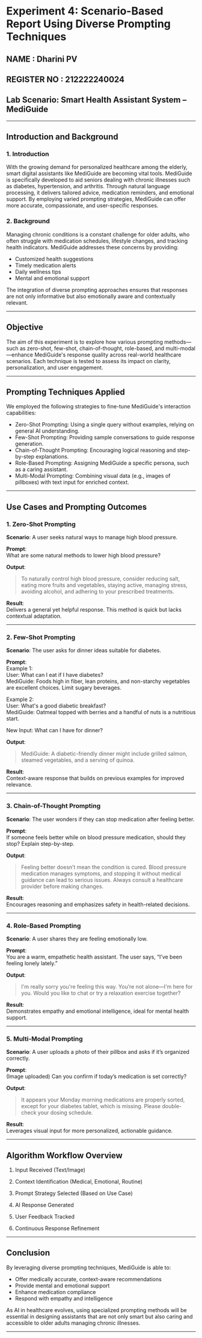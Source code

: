 # Experiment 4: Scenario-Based Report Using Diverse Prompting Techniques

## NAME : Dharini PV
## REGISTER NO : 212222240024
## Lab Scenario: Smart Health Assistant System – MediGuide

---

## Introduction and Background

### 1. Introduction

With the growing demand for personalized healthcare among the elderly, smart digital assistants like MediGuide are becoming vital tools. MediGuide is specifically developed to aid seniors dealing with chronic illnesses such as diabetes, hypertension, and arthritis. Through natural language processing, it delivers tailored advice, medication reminders, and emotional support. By employing varied prompting strategies, MediGuide can offer more accurate, compassionate, and user-specific responses.

### 2. Background

Managing chronic conditions is a constant challenge for older adults, who often struggle with medication schedules, lifestyle changes, and tracking health indicators. MediGuide addresses these concerns by providing:
- Customized health suggestions  
- Timely medication alerts  
- Daily wellness tips  
- Mental and emotional support  

The integration of diverse prompting approaches ensures that responses are not only informative but also emotionally aware and contextually relevant.

---

## Objective

The aim of this experiment is to explore how various prompting methods—such as zero-shot, few-shot, chain-of-thought, role-based, and multi-modal—enhance MediGuide's response quality across real-world healthcare scenarios. Each technique is tested to assess its impact on clarity, personalization, and user engagement.

---

## Prompting Techniques Applied

We employed the following strategies to fine-tune MediGuide's interaction capabilities:

- Zero-Shot Prompting: Using a single query without examples, relying on general AI understanding.
- Few-Shot Prompting: Providing sample conversations to guide response generation.
- Chain-of-Thought Prompting: Encouraging logical reasoning and step-by-step explanations.
- Role-Based Prompting: Assigning MediGuide a specific persona, such as a caring assistant.
- Multi-Modal Prompting: Combining visual data (e.g., images of pillboxes) with text input for enriched context.

---

## Use Cases and Prompting Outcomes

### 1. Zero-Shot Prompting

**Scenario**: A user seeks natural ways to manage high blood pressure.

**Prompt**:  
What are some natural methods to lower high blood pressure?  

**Output**:
> To naturally control high blood pressure, consider reducing salt, eating more fruits and vegetables, staying active, managing stress, avoiding alcohol, and adhering to your prescribed treatments.

**Result**:  
Delivers a general yet helpful response. This method is quick but lacks contextual adaptation.

---

### 2. Few-Shot Prompting

**Scenario**: The user asks for dinner ideas suitable for diabetes.

**Prompt**:  
Example 1:  
User: What can I eat if I have diabetes?  
MediGuide: Foods high in fiber, lean proteins, and non-starchy vegetables are excellent choices. Limit sugary beverages.  

Example 2:  
User: What's a good diabetic breakfast?  
MediGuide: Oatmeal topped with berries and a handful of nuts is a nutritious start.  

New Input: What can I have for dinner?  

**Output**:
> MediGuide: A diabetic-friendly dinner might include grilled salmon, steamed vegetables, and a serving of quinoa.

**Result**:  
Context-aware response that builds on previous examples for improved relevance.

---

### 3. Chain-of-Thought Prompting

**Scenario**: The user wonders if they can stop medication after feeling better.

**Prompt**:  
If someone feels better while on blood pressure medication, should they stop? Explain step-by-step.  

**Output**:
> Feeling better doesn’t mean the condition is cured. Blood pressure medication manages symptoms, and stopping it without medical guidance can lead to serious issues. Always consult a healthcare provider before making changes.

**Result**:  
Encourages reasoning and emphasizes safety in health-related decisions.

---

### 4. Role-Based Prompting

**Scenario**: A user shares they are feeling emotionally low.

**Prompt**:  
You are a warm, empathetic health assistant. The user says, “I’ve been feeling lonely lately.”  

**Output**:
> I'm really sorry you're feeling this way. You’re not alone—I'm here for you. Would you like to chat or try a relaxation exercise together?

**Result**:  
Demonstrates empathy and emotional intelligence, ideal for mental health support.

---

### 5. Multi-Modal Prompting

**Scenario**: A user uploads a photo of their pillbox and asks if it’s organized correctly.

**Prompt**:  
(Image uploaded) Can you confirm if today’s medication is set correctly?  

**Output**:
> It appears your Monday morning medications are properly sorted, except for your diabetes tablet, which is missing. Please double-check your dosing schedule.

**Result**:  
Leverages visual input for more personalized, actionable guidance.

---

## Algorithm Workflow Overview

1. Input Received (Text/Image)  

2. Context Identification (Medical, Emotional, Routine)  

3. Prompt Strategy Selected (Based on Use Case)  

4. AI Response Generated  

5. User Feedback Tracked  

6. Continuous Response Refinement


---

## Conclusion

By leveraging diverse prompting techniques, MediGuide is able to:
- Offer medically accurate, context-aware recommendations  
- Provide mental and emotional support  
- Enhance medication compliance  
- Respond with empathy and intelligence  

As AI in healthcare evolves, using specialized prompting methods will be essential in designing assistants that are not only smart but also caring and accessible to older adults managing chronic illnesses.

---
